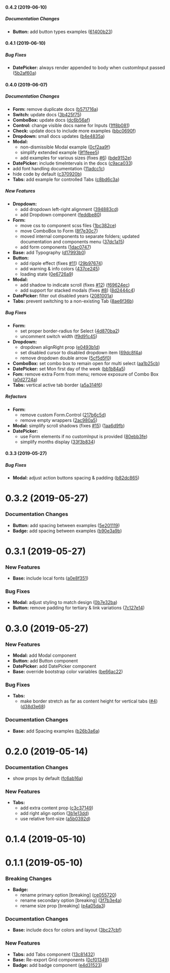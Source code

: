 #### 0.4.2 (2019-06-10)

##### Documentation Changes

* **Button:**  add button types examples ([61400b23](https://github.com/SynetoNet/compass-react/commit/61400b23823d4fcef8fbc6e37e785026fcad36a8))

#### 0.4.1 (2019-06-10)

##### Bug Fixes

* **DatePicker:**  always render appended to body when customInput passed ([5b2af60a](https://github.com/SynetoNet/compass-react/commit/5b2af60a60eba067f2b504e5f87dc97154f05be4))

#### 0.4.0 (2019-06-07)

##### Documentation Changes

* **Form:**  remove duplicate docs ([b571716a](https://github.com/SynetoNet/compass-react/commit/b571716a84bf1b28ccdf34edf24cf7c3adaad5fa))
* **Switch:**  update docs ([3b425f75](https://github.com/SynetoNet/compass-react/commit/3b425f75c712d3c08b06a1282ae683c880adb39e))
* **ComboBox:**  update docs ([dc6b56af](https://github.com/SynetoNet/compass-react/commit/dc6b56af410d78eb6318e5f4b4b48f982d0a2d6e))
* **Control:**  change visible docs name for Inputs ([1ff8b081](https://github.com/SynetoNet/compass-react/commit/1ff8b0818e98995ae2aef1d185bf6487ead94e3d))
* **Check:**  update docs to include more examples ([bbc0690f](https://github.com/SynetoNet/compass-react/commit/bbc0690f5ae20ee7515dc5d21bf25c8cbf74eb6f))
* **Dropdown:**  small docs updates ([b4e4835a](https://github.com/SynetoNet/compass-react/commit/b4e4835adbcc2b5d875c4d01a00cab8942c4ca50))
* **Modal:**
  *  non-dismissible Modal example ([0cf2aa9f](https://github.com/SynetoNet/compass-react/commit/0cf2aa9fee8deb207faa1cf11eafdf6163f7007a))
  *  simplify extended example ([9f1feee5](https://github.com/SynetoNet/compass-react/commit/9f1feee57b5c084880e6e1272159fca9986beb94))
  *  add examples for various sizes (fixes [#6](https://github.com/SynetoNet/compass-react/pull/6)) ([bde9152e](https://github.com/SynetoNet/compass-react/commit/bde9152eafc017ce8b2376950107c8baea903d08))
* **DatePicker:**  include timeIntervals in the docs ([c9aca033](https://github.com/SynetoNet/compass-react/commit/c9aca033a4bfeca58b5b5d4bce62ea53179807bf))
*  add font handling documentation ([11adcc1c](https://github.com/SynetoNet/compass-react/commit/11adcc1ce13d668aa03910408af7908f50cf0115))
*  hide code by default ([c370920b](https://github.com/SynetoNet/compass-react/commit/c370920be2a0462802ecbe82c370bdb5feb3b2ea))
* **Tabs:**  add example for controlled Tabs ([c8bd6c3a](https://github.com/SynetoNet/compass-react/commit/c8bd6c3a039cae3cef004b5c4a4a30c77333d46e))

##### New Features

* **Dropdown:**
  *  add dropdown left-right alignment ([394883cd](https://github.com/SynetoNet/compass-react/commit/394883cdef4d2262c67261d6cf5e32269aad4bba))
  *  add Dropdown component ([feddbe80](https://github.com/SynetoNet/compass-react/commit/feddbe80777edc04dbb76eb353746670ad0964a7))
* **Form:**
  *  move css to component scss files ([1bc382ce](https://github.com/SynetoNet/compass-react/commit/1bc382cef64d45abb06dec8c84a59974231dc4e2))
  *  move ComboBox to Form ([8f7e30c7](https://github.com/SynetoNet/compass-react/commit/8f7e30c73bd141b9be41f6cd95083f92e2b6f231))
  *  moved internal components to separate folders; updated documentation and components menu ([37dc1a15](https://github.com/SynetoNet/compass-react/commit/37dc1a15eb83b8ff20f1dcafb37b7faa47e794e1))
  *  add form components ([1dac0747](https://github.com/SynetoNet/compass-react/commit/1dac0747d5f860704f07b2c5db7a7f57973ceae5))
* **Base:**  add Typography ([d17993b0](https://github.com/SynetoNet/compass-react/commit/d17993b0ea56bdc389f28d165282a5beb7da6c35))
* **Button:**
  *  add ripple effect (fixes [#11](https://github.com/SynetoNet/compass-react/pull/11)) ([29b97674](https://github.com/SynetoNet/compass-react/commit/29b97674840553db39cbef5ce6f57d83b597a5dc))
  *  add warning & info colors ([437ce245](https://github.com/SynetoNet/compass-react/commit/437ce24578e33881b1c46139225e8b1f65feddc2))
  *  loading state ([0e6726a9](https://github.com/SynetoNet/compass-react/commit/0e6726a9f3b183d9ce45fc9a98d2f02411939bf8))
* **Modal:**
  *  add shadow to indicate scroll (fixes [#12](https://github.com/SynetoNet/compass-react/pull/12)) ([f69624ec](https://github.com/SynetoNet/compass-react/commit/f69624ecc2cbf2273c7950a9559c106e158a4d24))
  *  add support for stacked modals (fixes [#8](https://github.com/SynetoNet/compass-react/pull/8)) ([8d2444c4](https://github.com/SynetoNet/compass-react/commit/8d2444c4b0866d9025c9c2feee4507d5b27c391b))
* **DatePicker:**  filter out disabled years ([2081001a](https://github.com/SynetoNet/compass-react/commit/2081001a7f532dcf33d9792229bcf9ce51cb6603))
* **Tabs:**  prevent switching to a non-existing Tab ([8ae6f36b](https://github.com/SynetoNet/compass-react/commit/8ae6f36be82c95a26f2ad95ad3beffd98b92b139))

##### Bug Fixes

* **Form:**
  *  set proper border-radius for Select ([4d870ba2](https://github.com/SynetoNet/compass-react/commit/4d870ba20a3065e6acc10de23193775bed50da57))
  *  uncomment switch width ([f9d91c45](https://github.com/SynetoNet/compass-react/commit/f9d91c456eb165009bc27620d1b2a3a86116a930))
* **Dropdown:**
  *  dropdown alignRight prop ([e0493b1d](https://github.com/SynetoNet/compass-react/commit/e0493b1d4b87f823cd7f3723e095f687acd8b9ac))
  *  set disabled cursor to disabled dropdown item ([69dc8f4a](https://github.com/SynetoNet/compass-react/commit/69dc8f4a36714ea22a910336a9f6d543806739a6))
  *  remove dropdown double arrow ([5cf5d5f0](https://github.com/SynetoNet/compass-react/commit/5cf5d5f0d5000effc5339551820307f02147ccb8))
* **ComboBox:**  set combo box to remain open for multi select ([aa1b25cb](https://github.com/SynetoNet/compass-react/commit/aa1b25cb2f637afb1606374c84d3c5e722945951))
* **DatePicker:**  set Mon first day of the week ([bb1b84a5](https://github.com/SynetoNet/compass-react/commit/bb1b84a5e9255e2be7e0b6818b65777511ba76a2))
* **Fom:**  remove extra Form from menu; remove exposure of Combo Box ([a0d2724a](https://github.com/SynetoNet/compass-react/commit/a0d2724ae8c0f63b2d2fc52ed1a77bb929fe9ac9))
* **Tabs:**  vertical active tab border ([a5a314f6](https://github.com/SynetoNet/compass-react/commit/a5a314f6b086db70a7cce5c3d3073219bd1b5544))

##### Refactors

* **Form:**
  *  remove custom Form.Control ([217b6c5d](https://github.com/SynetoNet/compass-react/commit/217b6c5d5c56eaea7c686a5956ae0999313752f4))
  *  remove empty wrappers ([2ac980a5](https://github.com/SynetoNet/compass-react/commit/2ac980a58d54376e3898b49b40d7783650cb3d1a))
* **Modal:**  simplify scroll shadows (fixes [#15](https://github.com/SynetoNet/compass-react/pull/15)) ([1aa6d9fb](https://github.com/SynetoNet/compass-react/commit/1aa6d9fba80725e9f7d06561ad537d4f8d7af46d))
* **DatePicker:**
  *  use Form elements if no customInput is provided ([80ebb3fe](https://github.com/SynetoNet/compass-react/commit/80ebb3fe69593a5df1908e7504e4bb7aa6a32fe1))
  *  simplify months display ([33f3b834](https://github.com/SynetoNet/compass-react/commit/33f3b8347ecf739605107c108f1147be74dda230))

#### 0.3.3 (2019-05-27)

##### Bug Fixes

* **Modal:**  adjust action buttons spacing & padding ([b82dc865](https://github.com/SynetoNet/compass-react/commit/b82dc86570c576afbdab1849446a7ab6a23603c4))

# 0.3.2 (2019-05-27)

### Documentation Changes

* **Button:**  add spacing between examples ([5e201119](https://github.com/SynetoNet/compass-react/commit/5e20111950308e978b5e3cd5100898d6f97d3303))
* **Badge:**  add spacing between examples ([b90e3a9b](https://github.com/SynetoNet/compass-react/commit/b90e3a9b38f0e9873cbf43acc003e3e0c1654298))

# 0.3.1 (2019-05-27)

### New Features

* **Base:**  include local fonts ([a0e8f351](https://github.com/SynetoNet/compass-react/commit/a0e8f3512668e86590cf7232d2608d78c3da32cf))

### Bug Fixes

* **Modal:**  adjust styling to match design ([0b7e32ba](https://github.com/SynetoNet/compass-react/commit/0b7e32baa76efab1d5fbaf0be4d18b090d417f3f))
* **Button:**  remove padding for tertiary & link variations ([7c127e14](https://github.com/SynetoNet/compass-react/commit/7c127e14cf746d58e89cca4ec516a0ad0405f38a))

# 0.3.0 (2019-05-27)

### New Features

* **Modal:**  add Modal component
* **Button:**  add Button component
* **DatePicker:**  add DatePicker component
* **Base:**  override bootstrap color variables ([be66ac22](https://github.com/SynetoNet/compass-react/commit/be66ac22a96aeca56d4a1af8f811d51a5c767ece))

### Bug Fixes

* **Tabs:**
  *  make border stretch as far as content height for vertical tabs ([#4](https://github.com/SynetoNet/compass-react/pull/4)) ([d38d3e68](https://github.com/SynetoNet/compass-react/commit/d38d3e68855ea36007ac32708c7d95e5cc4d0161))

### Documentation Changes

* **Base:**  add Spacing examples ([b26b3a6a](https://github.com/SynetoNet/compass-react/commit/b26b3a6aabd98f7bc024e8832a3b8e5c5de1cb86))

# 0.2.0 (2019-05-14)

### Documentation Changes

*  show props by default ([fc6ab16a](https://github.com/SynetoNet/compass-react/commit/fc6ab16ae07bbbfad4bcc613571719e41ef0b6b6))

### New Features

* **Tabs:**
  *  add extra content prop ([c3c37149](https://github.com/SynetoNet/compass-react/commit/c3c3714975ca1b9e264cf46d43a5ce27de1872f6))
  *  add right align option ([3b1e13dd](https://github.com/SynetoNet/compass-react/commit/3b1e13dd927f133a86268879144e3f3f4bd59393))
  *  use relative font-size ([a5b0392d](https://github.com/SynetoNet/compass-react/commit/a5b0392d32826e8d556849e35af4b9cdf9d61df6))

# 0.1.4 (2019-05-10)

# 0.1.1 (2019-05-10)

### Breaking Changes

* **Badge:**
  *  rename primary option [breaking] ([ce055720](https://github.com/SynetoNet/compass-react/commit/ce055720bd4b09a734f072e163944c44a6f9e6e1))
  *  rename secondary option [breaking] ([3f7b3e4a](https://github.com/SynetoNet/compass-react/commit/3f7b3e4ae4e97f07bacd6810794a1eeee4d95915))
  *  rename size prop [breaking] ([e4a05da3](https://github.com/SynetoNet/compass-react/commit/e4a05da3ab888dcaff16d8545962ddbeb3a9cd19))

### Documentation Changes

* **Base:**  include docs for colors and layout ([3bc27cbf](https://github.com/SynetoNet/compass-react/commit/3bc27cbfdb9f21aadb47f92d9948346018f9a640))

### New Features

* **Tabs:**  add Tabs component ([13c81432](https://github.com/SynetoNet/compass-react/commit/13c81432476d8e788cb3789a877c6e833893f101))
* **Base:**  Re-export Grid components ([0cf01349](https://github.com/SynetoNet/compass-react/commit/0cf013492d4a844449c4408aa71e35ad68b6b7b3))
* **Badge:**  add badge component ([e4d31523](https://github.com/SynetoNet/compass-react/commit/e4d31523e0e7b17725362d390f86fa608b77f21d))
